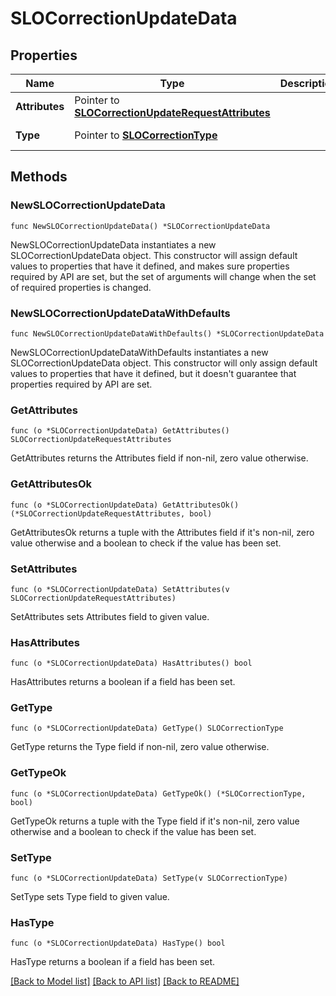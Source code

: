# SLOCorrectionUpdateData

## Properties

| Name           | Type                                                                                           | Description | Notes                                                |
| -------------- | ---------------------------------------------------------------------------------------------- | ----------- | ---------------------------------------------------- |
| **Attributes** | Pointer to [**SLOCorrectionUpdateRequestAttributes**](SLOCorrectionUpdateRequestAttributes.md) |             | [optional]                                           |
| **Type**       | Pointer to [**SLOCorrectionType**](SLOCorrectionType.md)                                       |             | [optional] [default to SLOCORRECTIONTYPE_CORRECTION] |

## Methods

### NewSLOCorrectionUpdateData

`func NewSLOCorrectionUpdateData() *SLOCorrectionUpdateData`

NewSLOCorrectionUpdateData instantiates a new SLOCorrectionUpdateData object.
This constructor will assign default values to properties that have it defined,
and makes sure properties required by API are set, but the set of arguments
will change when the set of required properties is changed.

### NewSLOCorrectionUpdateDataWithDefaults

`func NewSLOCorrectionUpdateDataWithDefaults() *SLOCorrectionUpdateData`

NewSLOCorrectionUpdateDataWithDefaults instantiates a new SLOCorrectionUpdateData object.
This constructor will only assign default values to properties that have it defined,
but it doesn't guarantee that properties required by API are set.

### GetAttributes

`func (o *SLOCorrectionUpdateData) GetAttributes() SLOCorrectionUpdateRequestAttributes`

GetAttributes returns the Attributes field if non-nil, zero value otherwise.

### GetAttributesOk

`func (o *SLOCorrectionUpdateData) GetAttributesOk() (*SLOCorrectionUpdateRequestAttributes, bool)`

GetAttributesOk returns a tuple with the Attributes field if it's non-nil, zero value otherwise
and a boolean to check if the value has been set.

### SetAttributes

`func (o *SLOCorrectionUpdateData) SetAttributes(v SLOCorrectionUpdateRequestAttributes)`

SetAttributes sets Attributes field to given value.

### HasAttributes

`func (o *SLOCorrectionUpdateData) HasAttributes() bool`

HasAttributes returns a boolean if a field has been set.

### GetType

`func (o *SLOCorrectionUpdateData) GetType() SLOCorrectionType`

GetType returns the Type field if non-nil, zero value otherwise.

### GetTypeOk

`func (o *SLOCorrectionUpdateData) GetTypeOk() (*SLOCorrectionType, bool)`

GetTypeOk returns a tuple with the Type field if it's non-nil, zero value otherwise
and a boolean to check if the value has been set.

### SetType

`func (o *SLOCorrectionUpdateData) SetType(v SLOCorrectionType)`

SetType sets Type field to given value.

### HasType

`func (o *SLOCorrectionUpdateData) HasType() bool`

HasType returns a boolean if a field has been set.

[[Back to Model list]](../README.md#documentation-for-models) [[Back to API list]](../README.md#documentation-for-api-endpoints) [[Back to README]](../README.md)
